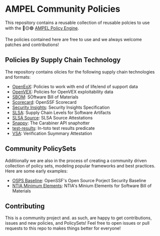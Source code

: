 # AMPEL Community Policies

This repository contains a reusable collection of reusable polcies to use with
the 🔴🟡🟢 [AMPEL Policy Engine](https://github.com/carabiner-dev/ampel).

The policies contained here are free to use and we always welcome patches and
contributions!

## Policies By Supply Chain Technology

The repository contains olicies for the following supply chain technologies
and formats:

- [OpenEoX](openeox/): Policies to work with end of life/end of support data  
- [OpenVEX](openvex/): Policies for OpenVEX exploitability data
- [SBOM](sbom/): SOftware Bill of Materials
- [Scorecard](scorecard): OpenSSF Scorecard
- [Security Insights](security-insights/): Security Insights Specification
- [SLSA](slsa/): Supply Chain Levels for Software Artifacts
- [SLSA Source](slsa-source): SLSA Source Attestations
- [Snappy](snappy): The Carabiner API snaphotter
- [test-results](test-results): In-toto test results predicate
- [VSA](slsa): Verification Suymmary Attestation

## Community PolicySets

Additionally we are also in the process of creating a community driven
collection of policy sets, modeling popular frameworks and best practices. Here
are some early examples:

- [OSPS Baseline](sets/baseline): OpenSSF's Open Source Porject Security Baseline
- [NTIA Minimum Elements](sets/ntia-minimum-elements/): NTIA's Minium Elements for Software Bill of Materials

## Contributing

This is a community project and. as such, are happy to get contributions, issues
and new policies, and PolicySets! Feel free to open issues or pull requests to
this repo to makes things better for everyone!

